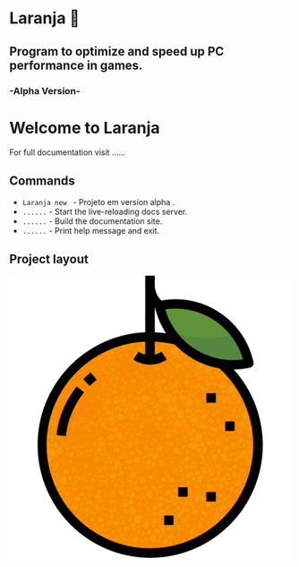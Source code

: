 # <tittle> Laranja </tittle> :orange:
## Program to optimize and speed up PC performance in games.



### -Alpha Version-
    

# Welcome to Laranja 

For full documentation visit ......

## Commands

* `Laranja new ` - Projeto em version alpha .
* `......` - Start the live-reloading docs server.
* `......` - Build the documentation site.
* `......` - Print help message and exit.

## Project layout

![](laranja/Laranja/Screenshots/orange.png)


